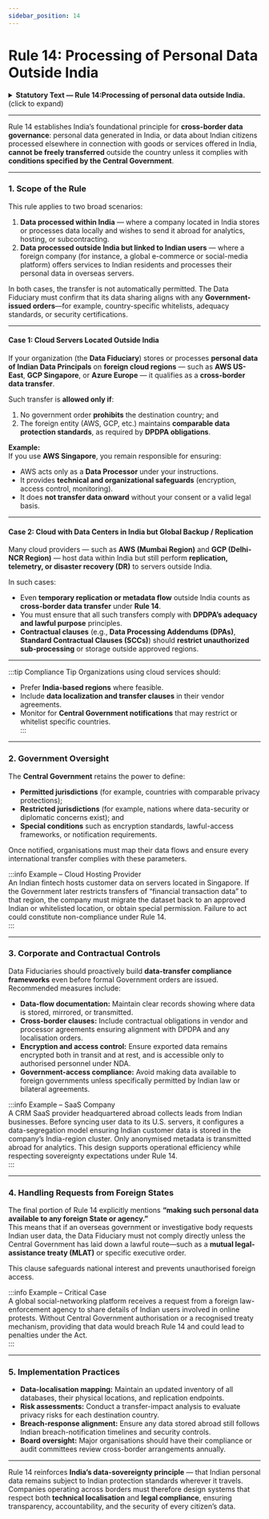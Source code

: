 ```yaml
---
sidebar_position: 14
---
```


# Rule 14: Processing of Personal Data Outside India

<details>
  <summary><strong>Statutory Text — Rule 14:Processing of personal data outside India.</strong> (click to expand)</summary>

Transfer to any country or territory outside India of personal data processed by a Data Fiduciary—  
(a) within the territory of India; or  
(b) outside the territory of India in connection with any activity related to offering of goods or services to Data Principals within the territory of India,  
is subject to the restriction that the Data Fiduciary shall meet such requirements as the Central Government may, by general or special order, specify in respect of making such personal data available to any foreign State, or to any person or entity under the control of or any agency of such a State.
</details>

---

Rule 14 establishes India’s foundational principle for **cross-border data governance**: personal data generated in India, or data about Indian citizens processed elsewhere in connection with goods or services offered in India, **cannot be freely transferred** outside the country unless it complies with **conditions specified by the Central Government**.

---


### 1. Scope of the Rule  

This rule applies to two broad scenarios:  
1. **Data processed within India** — where a company located in India stores or processes data locally and wishes to send it abroad for analytics, hosting, or subcontracting.  
2. **Data processed outside India but linked to Indian users** — where a foreign company (for instance, a global e-commerce or social-media platform) offers services to Indian residents and processes their personal data in overseas servers.

In both cases, the transfer is not automatically permitted. The Data Fiduciary must confirm that its data sharing aligns with any **Government-issued orders**—for example, country-specific whitelists, adequacy standards, or security certifications.

---

#### **Case 1: Cloud Servers Located Outside India**

If your organization (the **Data Fiduciary**) stores or processes **personal data of Indian Data Principals** on **foreign cloud regions** — such as **AWS US-East**, **GCP Singapore**, or **Azure Europe** — it qualifies as a **cross-border data transfer**.

Such transfer is **allowed only if**:

1. No government order **prohibits** the destination country; and  
2. The foreign entity (AWS, GCP, etc.) maintains **comparable data protection standards**, as required by **DPDPA obligations**.

**Example:**  
If you use **AWS Singapore**, you remain responsible for ensuring:
- AWS acts only as a **Data Processor** under your instructions.  
- It provides **technical and organizational safeguards** (encryption, access control, monitoring).  
- It does **not transfer data onward** without your consent or a valid legal basis.

---

#### **Case 2: Cloud with Data Centers in India but Global Backup / Replication**

Many cloud providers — such as **AWS (Mumbai Region)** and **GCP (Delhi-NCR Region)** — host data within India but still perform **replication, telemetry, or disaster recovery (DR)** to servers outside India.

In such cases:
- Even **temporary replication or metadata flow** outside India counts as **cross-border data transfer** under **Rule 14**.  
- You must ensure that all such transfers comply with **DPDPA’s adequacy and lawful purpose** principles.  
- **Contractual clauses** (e.g., **Data Processing Addendums (DPAs)**, **Standard Contractual Clauses (SCCs)**) should **restrict unauthorized sub-processing** or storage outside approved regions.

---

:::tip Compliance Tip
Organizations using cloud services should:
- Prefer **India-based regions** where feasible.  
- Include **data localization and transfer clauses** in their vendor agreements.  
- Monitor for **Central Government notifications** that may restrict or whitelist specific countries.  
:::


---

### 2. Government Oversight  

The **Central Government** retains the power to define:  
- **Permitted jurisdictions** (for example, countries with comparable privacy protections);  
- **Restricted jurisdictions** (for example, nations where data-security or diplomatic concerns exist); and  
- **Special conditions** such as encryption standards, lawful-access frameworks, or notification requirements.

Once notified, organisations must map their data flows and ensure every international transfer complies with these parameters.

:::info Example – Cloud Hosting Provider  
An Indian fintech hosts customer data on servers located in Singapore. If the Government later restricts transfers of “financial transaction data” to that region, the company must migrate the dataset back to an approved Indian or whitelisted location, or obtain special permission. Failure to act could constitute non-compliance under Rule 14.  
:::

---

### 3. Corporate and Contractual Controls  

Data Fiduciaries should proactively build **data-transfer compliance frameworks** even before formal Government orders are issued. Recommended measures include:  

- **Data-flow documentation:** Maintain clear records showing where data is stored, mirrored, or transmitted.  
- **Cross-border clauses:** Include contractual obligations in vendor and processor agreements ensuring alignment with DPDPA and any localisation orders.  
- **Encryption and access control:** Ensure exported data remains encrypted both in transit and at rest, and is accessible only to authorised personnel under NDA.  
- **Government-access compliance:** Avoid making data available to foreign governments unless specifically permitted by Indian law or bilateral agreements.

:::info Example – SaaS Company  
A CRM SaaS provider headquartered abroad collects leads from Indian businesses. Before syncing user data to its U.S. servers, it configures a data-segregation model ensuring Indian customer data is stored in the company’s India-region cluster. Only anonymised metadata is transmitted abroad for analytics. This design supports operational efficiency while respecting sovereignty expectations under Rule 14.  
:::

---

### 4. Handling Requests from Foreign States  

The final portion of Rule 14 explicitly mentions **“making such personal data available to any foreign State or agency.”**  
This means that if an overseas government or investigative body requests Indian user data, the Data Fiduciary must not comply directly unless the Central Government has laid down a lawful route—such as a **mutual legal-assistance treaty (MLAT)** or specific executive order.  

This clause safeguards national interest and prevents unauthorised foreign access.

:::info Example – Critical Case  
A global social-networking platform receives a request from a foreign law-enforcement agency to share details of Indian users involved in online protests. Without Central Government authorisation or a recognised treaty mechanism, providing that data would breach Rule 14 and could lead to penalties under the Act.  
:::

---

### 5. Implementation Practices  

- **Data-localisation mapping:** Maintain an updated inventory of all databases, their physical locations, and replication endpoints.  
- **Risk assessments:** Conduct a transfer-impact analysis to evaluate privacy risks for each destination country.  
- **Breach-response alignment:** Ensure any data stored abroad still follows Indian breach-notification timelines and security controls.  
- **Board oversight:** Major organisations should have their compliance or audit committees review cross-border arrangements annually.

---

Rule 14 reinforces **India’s data-sovereignty principle** — that Indian personal data remains subject to Indian protection standards wherever it travels. Companies operating across borders must therefore design systems that respect both **technical localisation** and **legal compliance**, ensuring transparency, accountability, and the security of every citizen’s data.